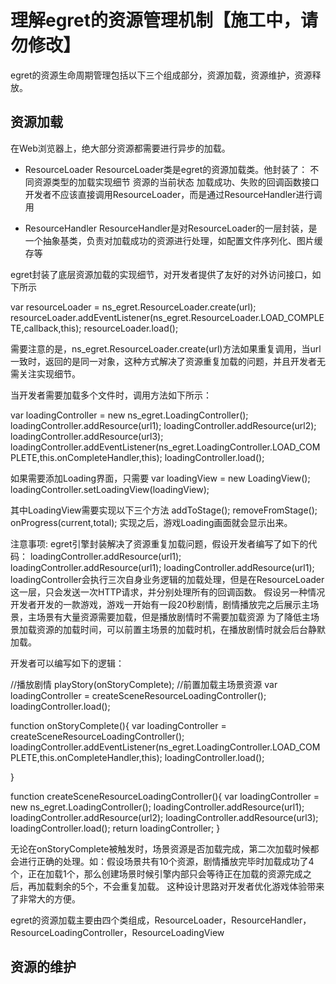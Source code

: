 理解egret的资源管理机制【施工中，请勿修改】
========================
egret的资源生命周期管理包括以下三个组成部分，资源加载，资源维护，资源释放。

资源加载
----------------------

在Web浏览器上，绝大部分资源都需要进行异步的加载。

* ResourceLoader
ResourceLoader类是egret的资源加载类。他封装了：
不同资源类型的加载实现细节
资源的当前状态
加载成功、失败的回调函数接口
开发者不应该直接调用ResourceLoader，而是通过ResourceHandler进行调用

* ResourceHandler
ResourceHandler是对ResourceLoader的一层封装，是一个抽象基类，负责对加载成功的资源进行处理，如配置文件序列化、图片缓存等

egret封装了底层资源加载的实现细节，对开发者提供了友好的对外访问接口，如下所示

var resourceLoader = ns_egret.ResourceLoader.create(url);
resourceLoader.addEventListener(ns_egret.ResourceLoader.LOAD_COMPLETE,callback,this);
resourceLoader.load();

需要注意的是，ns_egret.ResourceLoader.create(url)方法如果重复调用，当url一致时，返回的是同一对象，这种方式解决了资源重复加载的问题，并且开发者无需关注实现细节。

当开发者需要加载多个文件时，调用方法如下所示：

var loadingController = new ns_egret.LoadingController();
loadingController.addResource(url1);
loadingController.addResource(url2);
loadingController.addResource(url3);
loadingController.addEventListener(ns_egret.LoadingController.LOAD_COMPLETE,this.onCompleteHandler,this);
loadingController.load();

如果需要添加Loading界面，只需要
var loadingView = new LoadingView();
loadingController.setLoadingView(loadingView);

其中LoadingView需要实现以下三个方法
addToStage();
removeFromStage();
onProgress(current,total);
实现之后，游戏Loading画面就会显示出来。

注意事项:
egret引擎封装解决了资源重复加载问题，假设开发者编写了如下的代码：
loadingController.addResource(url1);
loadingController.addResource(url1);
loadingController.addResource(url1);
loadingController会执行三次自身业务逻辑的加载处理，但是在ResourceLoader这一层，只会发送一次HTTP请求，并分别处理所有的回调函数。
假设另一种情况
开发者开发的一款游戏，游戏一开始有一段20秒剧情，剧情播放完之后展示主场景，主场景有大量资源需要加载，但是播放剧情时不需要加载资源
为了降低主场景加载资源的加载时间，可以前置主场景的加载时机，在播放剧情时就会后台静默加载。

开发者可以编写如下的逻辑：

//播放剧情
playStory(onStoryComplete);
//前置加载主场景资源
var loadingController = createSceneResourceLoadingController();
loadingController.load();

function onStoryComplete(){
    var loadingController = createSceneResourceLoadingController();
    loadingController.addEventListener(ns_egret.LoadingController.LOAD_COMPLETE,this.onCompleteHandler,this);
    loadingController.load();

}

function createSceneResourceLoadingController(){
    var loadingController = new ns_egret.LoadingController();
    loadingController.addResource(url1);
    loadingController.addResource(url2);
    loadingController.addResource(url3);
    loadingController.load();
    return loadingController;
}

无论在onStoryComplete被触发时，场景资源是否加载完成，第二次加载时候都会进行正确的处理。如：假设场景共有10个资源，剧情播放完毕时加载成功了4个，正在加载1个，那么创建场景时候引擎内部只会等待正在加载的资源完成之后，再加载剩余的5个，不会重复加载。
这种设计思路对开发者优化游戏体验带来了非常大的方便。

egret的资源加载主要由四个类组成，ResourceLoader，ResourceHandler，ResourceLoadingController，ResourceLoadingView





资源的维护
---------------------


